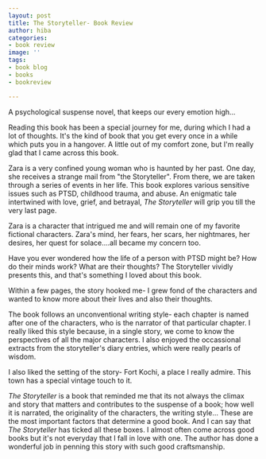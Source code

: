 ```yaml
---
layout: post
title: The Storyteller- Book Review
author: hiba
categories:
- book review
image: ''
tags:
- book blog
- books
- bookreview

---
```

A psychological suspense novel, that keeps our every emotion high...

Reading this book has been a special journey for me, during which I had a lot of thoughts. It's the kind of book that you get every once in a while which puts you in a hangover. A little out of my comfort zone, but I'm really glad that I came across this book.

Zara is a very confined young woman who is haunted by her past. One day, she receives a strange mail from "the Storyteller". From there, we are taken through a series of events in her life. This book explores various sensitive issues such as PTSD, childhood trauma, and abuse. An enigmatic tale intertwined with love, grief, and betrayal, _The Storyteller_ will grip you till the very last page.

Zara is a character that intrigued me and will remain one of my favorite fictional characters. Zara's mind, her fears, her scars, her nightmares, her desires, her quest for solace....all became my concern too.

Have you ever wondered how the life of a person with PTSD might be? How do their minds work? What are their thoughts? The Storyteller vividly presents this, and that's something I loved about this book.

Within a few pages, the story hooked me- I grew fond of the characters and wanted to know more about their lives and also their thoughts. 

The book follows an unconventional writing style- each chapter is named after one of the characters, who is the narrator of that particular chapter. I really liked this style because, in a single story, we come to know the perspectives of all the major characters. I also enjoyed the occassional extracts from the storyteller's diary entries, which were really pearls of wisdom.

I also liked the setting of the story- Fort Kochi, a place I really admire. This town has a special vintage touch to it.

_The Storyteller_ is a book that reminded me that its not always the climax and story that matters and contributes to the suspense of a book; how well it is narrated, the originality of the characters, the writing style... These are the most important factors that determine a good book. And I can say that _The Storyteller_ has ticked all these boxes. I almost often come across good books but it's not everyday that I fall in love with one. The author has done a wonderful job in penning this story with such good craftsmanship.
